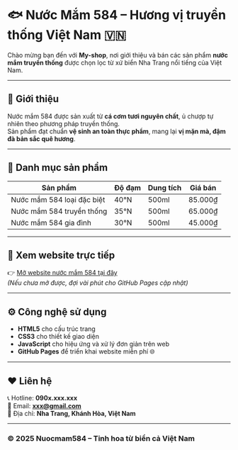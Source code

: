 # 🐟 Nước Mắm 584 – Hương vị truyền thống Việt Nam 🇻🇳

Chào mừng bạn đến với **My-shop**, nơi giới thiệu và bán các sản phẩm **nước mắm truyền thống** được chọn lọc từ xứ biển Nha Trang nổi tiếng của Việt Nam.

---

## 🌊 Giới thiệu
Nước mắm 584 được sản xuất từ **cá cơm tươi nguyên chất**, ủ chượp tự nhiên theo phương pháp truyền thống.  
Sản phẩm đạt chuẩn **vệ sinh an toàn thực phẩm**, mang lại **vị mặn mà, đậm đà bản sắc quê hương**.

---

## 🧂 Danh mục sản phẩm
| Sản phẩm | Độ đạm | Dung tích | Giá bán |
|-----------|---------|------------|---------|
| Nước mắm 584 loại đặc biệt | 40°N | 500ml | 85.000₫ |
| Nước mắm 584 truyền thống | 35°N | 500ml | 65.000₫ |
| Nước mắm 584 gia đình | 30°N | 500ml | 45.000₫ |

---

## 🛒 Xem website trực tiếp
👉 [Mở website nước mắm 584 tại đây](https://hieunh1984.github.io/My-shop/)  
_(Nếu chưa mở được, đợi vài phút cho GitHub Pages cập nhật)_

---

## ⚙️ Công nghệ sử dụng
- **HTML5** cho cấu trúc trang  
- **CSS3** cho thiết kế giao diện  
- **JavaScript** cho hiệu ứng và xử lý đơn giản trên web  
- **GitHub Pages** để triển khai website miễn phí 🌐

---

## ❤️ Liên hệ
📞 Hotline: **090x.xxx.xxx**  
📧 Email: **xxx@gmail.com**  
📍 Địa chỉ: **Nha Trang, Khánh Hòa, Việt Nam**

---

### © 2025 Nuocmam584 – Tinh hoa từ biển cả Việt Nam
